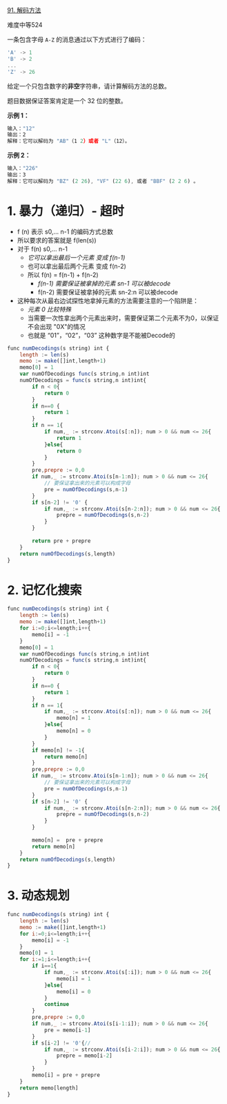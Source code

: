 [91. 解码方法](https://leetcode-cn.com/problems/decode-ways/)

难度中等524

一条包含字母 `A-Z` 的消息通过以下方式进行了编码：

```javascript
'A' -> 1
'B' -> 2
...
'Z' -> 26
```

给定一个只包含数字的**非空**字符串，请计算解码方法的总数。

题目数据保证答案肯定是一个 32 位的整数。

**示例 1：**

```javascript
输入："12"
输出：2
解释：它可以解码为 "AB"（1 2）或者 "L"（12）。
```

**示例 2：**

```javascript
输入："226"
输出：3
解释：它可以解码为 "BZ" (2 26), "VF" (22 6), 或者 "BBF" (2 2 6) 。
```

# 1. 暴力（递归）- 超时

*   f (n) 表示 s0,... n-1 的编码方式总数
*   所以要求的答案就是 f(len(s))
*   对于 f(n) s0,... n-1
    *   _它可以拿出最后一个元素 变成 f(n-1)_
    *   也可以拿出最后两个元素 变成 f(n-2)
    *   所以 f(n) = f(n-1) + f(n-2)
        *   _f(n-1) 需要保证被拿掉的元素 sn-1 可以被decode_
        *   f(n-2) 需要保证被拿掉的元素 sn-2:n 可以被decode
*   这种每次从最右边试探性地拿掉元素的方法需要注意的一个陷阱是：
    *   _元素 0 比较特殊_
    *   当需要一次性拿出两个元素出来时，需要保证第二个元素不为0，以保证不会出现 "0X"的情况
    *   也就是 “01”，“02”，“03” 这种数字是不能被Decode的

```javascript
func numDecodings(s string) int {
    length := len(s)
    memo := make([]int,length+1)
    memo[0] = 1
    var numOfDecodings func(s string,n int)int
    numOfDecodings = func(s string,n int)int{
        if n < 0{
            return 0
        }
        if n==0 {
            return 1
        }
        if n == 1{
            if num,_ := strconv.Atoi(s[:n]); num > 0 && num <= 26{
                return 1
            }else{
                return 0
            }
        }
        pre,prepre := 0,0
        if num,_ := strconv.Atoi(s[n-1:n]); num > 0 && num <= 26{
            // 要保证拿出来的元素可以构成字母
            pre = numOfDecodings(s,n-1)
        }
        if s[n-2] != '0' {
            if num,_ := strconv.Atoi(s[n-2:n]); num > 0 && num <= 26{
                prepre = numOfDecodings(s,n-2)
            } 
        }
        
        return pre + prepre
    }
    return numOfDecodings(s,length)
}
```

# 2. 记忆化搜索

```javascript
func numDecodings(s string) int {
    length := len(s)
    memo := make([]int,length+1)
    for i:=0;i<=length;i++{
        memo[i] = -1
    }
    memo[0] = 1
    var numOfDecodings func(s string,n int)int
    numOfDecodings = func(s string,n int)int{
        if n < 0{
            return 0
        }
        if n==0 {
            return 1
        }
        if n == 1{
            if num,_ := strconv.Atoi(s[:n]); num > 0 && num <= 26{
                memo[n] = 1
            }else{
                memo[n] = 0
            }
        }
        if memo[n] != -1{
            return memo[n]
        }
        pre,prepre := 0,0
        if num,_ := strconv.Atoi(s[n-1:n]); num > 0 && num <= 26{
            // 要保证拿出来的元素可以构成字母
            pre = numOfDecodings(s,n-1)
        }
        if s[n-2] != '0' {
            if num,_ := strconv.Atoi(s[n-2:n]); num > 0 && num <= 26{
                prepre = numOfDecodings(s,n-2)
            } 
        }
        
        memo[n] =  pre + prepre
        return memo[n]
    }
    return numOfDecodings(s,length)
}
```

# 3. 动态规划

```javascript
func numDecodings(s string) int {
    length := len(s)
    memo := make([]int,length+1)
    for i:=0;i<=length;i++{
        memo[i] = -1
    }
    memo[0] = 1
    for i:=1;i<=length;i++{
        if i==1{
            if num,_ := strconv.Atoi(s[:i]); num > 0 && num <= 26{
                memo[i] = 1
            }else{
                memo[i] = 0
            }
            continue
        }
        pre,prepre := 0,0
        if num,_ := strconv.Atoi(s[i-1:i]); num > 0 && num <= 26{
            pre = memo[i-1]
        }
        if s[i-2] != '0'{// 
            if num,_ := strconv.Atoi(s[i-2:i]); num > 0 && num <= 26{
                prepre = memo[i-2]
            }
        }
        memo[i] = pre + prepre
    }
    return memo[length]
}
```